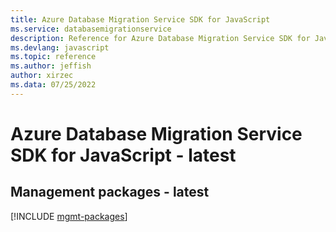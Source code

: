 ```yaml
---
title: Azure Database Migration Service SDK for JavaScript
ms.service: databasemigrationservice
description: Reference for Azure Database Migration Service SDK for JavaScript
ms.devlang: javascript
ms.topic: reference
ms.author: jeffish
author: xirzec
ms.data: 07/25/2022
---
```

# Azure Database Migration Service SDK for JavaScript - latest

## Management packages - latest
[!INCLUDE [mgmt-packages](database-migration-service-mgmt-index.md)]